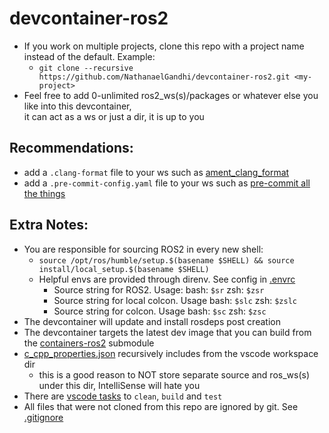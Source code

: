 # devcontainer-ros2
- If you work on multiple projects, clone this repo with a project name instead of the default. Example:
  - ```git clone --recursive https://github.com/NathanaelGandhi/devcontainer-ros2.git <my-project>```
- Feel free to add 0-unlimited ros2_ws(s)/packages or whatever else you like into this devcontainer,<br>it can act as a ws or just a dir, it is up to you

## Recommendations:
- add a ```.clang-format``` file to your ws such as [ament_clang_format](https://github.com/ament/ament_lint/blob/rolling/ament_clang_format/ament_clang_format/configuration/.clang-format)
- add a ```.pre-commit-config.yaml``` file to your ws such as [pre-commit all the things](https://gist.github.com/NathanaelGandhi/a11fa649d2d25516e4829d90bbb744a5)

## Extra Notes:
- You are responsible for sourcing ROS2 in every new shell:
  - ```source /opt/ros/humble/setup.$(basename $SHELL) && source install/local_setup.$(basename $SHELL)```
  - Helpful envs are provided through direnv. See config in [.envrc](.envrc)
    - Source string for ROS2. Usage: bash: ```$sr``` zsh: ```$zsr```
    - Source string for local colcon. Usage bash: ```$slc``` zsh: ```$zslc```
    - Source string for colcon. Usage bash: ```$sc``` zsh: ```$zsc```
- The devcontainer will update and install rosdeps post creation
- The devcontainer targets the latest dev image that you can build from the [containers-ros2](containers-ros2) submodule
- [c_cpp_properties.json](.vscode/c_cpp_properties.json) recursively includes from the vscode workspace dir
  - this is a good reason to NOT store separate source and ros_ws(s) under this dir, IntelliSense will hate you
- There are [vscode tasks](.vscode/tasks.json) to ```clean```, ```build``` and ```test```
- All files that were not cloned from this repo are ignored by git. See [.gitignore](.gitignore)
